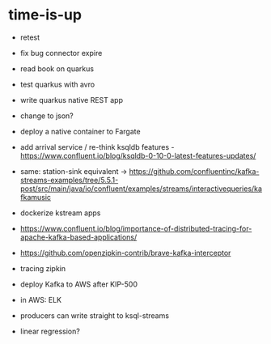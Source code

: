 # time-is-up

- retest
- fix bug connector expire
- read book on quarkus
- test quarkus with avro
- write quarkus native REST app 
- change to json?
- deploy a native container to Fargate
- add arrival service / re-think ksqldb features - https://www.confluent.io/blog/ksqldb-0-10-0-latest-features-updates/
- same: station-sink equivalent -> https://github.com/confluentinc/kafka-streams-examples/tree/5.5.1-post/src/main/java/io/confluent/examples/streams/interactivequeries/kafkamusic
- dockerize kstream apps

- https://www.confluent.io/blog/importance-of-distributed-tracing-for-apache-kafka-based-applications/
- https://github.com/openzipkin-contrib/brave-kafka-interceptor

- tracing zipkin
- deploy Kafka to AWS after KIP-500
- in AWS: ELK
- producers can write straight to ksql-streams

- linear regression?
